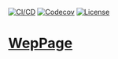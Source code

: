 [![CI/CD](https://github.com/JohnSteck9/TwitterClone/actions/workflows/gh-pages.yml/badge.svg)](https://github.com/JohnSteck9/TwitterClone/actions/workflows/gh-pages.yml)
[![Codecov](https://img.shields.io/codecov/c/github/JohnSteck9/TwitterClone)](https://codecov.io/gh/JohnSteck9/TwitterClone)
[![License](https://img.shields.io/github/license/JohnSteck9/TwitterClone)](https://github.com/JohnSteck9/TwitterClone/blob/master/LICENSE)

# [WepPage](https://johnsteck9.github.io/TwitterClone/)
